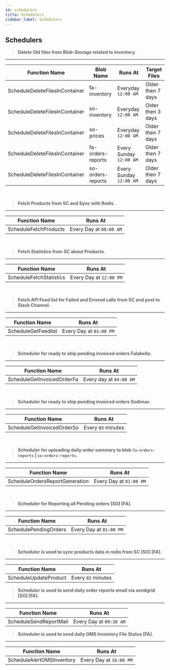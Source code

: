 ```yaml
---
id: schedulers
title: Schedulers
sidebar_label: Schedulers
---
```

## Schedulers

> <b>Delete Old files from Blob-Storage related to inventory.</b>
___

| Function Name | Blob Name | Runs At | Target Files |
| -------- | -------- | -------- | -------- |
| ScheduleDeleteFilesInContainer     | fa-inventory     | Everyday `12:00 AM`     | Older then 7 days     |
| ScheduleDeleteFilesInContainer     | so-inventory     | Everyday `12:00 AM`     | Older then 3 days     |
| ScheduleDeleteFilesInContainer     | so-prices    | Everyday `12:00 AM`     | Older then 7 days     |
| ScheduleDeleteFilesInContainer     | fa-orders-reports     | Every Sunday `12:00 AM`  | Older then 7 days     |
| ScheduleDeleteFilesInContainer     | so-orders-reports     | Every Sunday  `12:00 AM`   | Older then 7 days     |

<br>

> <b>Fetch Products from SC and Sync with Redis.</b>
___

| Function Name | Runs At |
| -------- | -------- | 
| ScheduleFetchProducts     | Every Day at `08:00 AM`  |

<br>

> <b>Fetch Statistics from SC about Products.</b>
___

| Function Name | Runs At |
| -------- | -------- | 
| ScheduleFetchStatistics     | Every Day at `12:00 PM`  |

<br>

> <b>Fetch API Feed list for Failed and Errored calls from SC and post to Slack Channel.</b>
___
| Function Name | Runs At |
| -------- | -------- | 
| ScheduleGetFeedlist     | Every Day at `03:00 PM`  |

<br>

> <b>Scheduler for ready to ship pending invoiced orders Falabella.</b>
___
| Function Name | Runs At |
| -------- | -------- | 
| ScheduleGetInvoicedOrderFa    | Every day at `04:00 AM`  |

<br>

> <b>Scheduler for ready to ship pending invoiced orders Sodimac.</b>
___
| Function Name | Runs At |
| -------- | -------- | 
| ScheduleGetInvoicedOrderSo   | Every `05` minutes  |

<br>

> <b>Scheduler for uploading daily order summary to blob `fa-orders-reports` | `so-orders-reports`.</b>
___
| Function Name | Runs At |
| -------- | -------- | 
| ScheduleOrdersReportGeneration   | Every Day at `01:00 PM`  |

<br>

> <b>Scheduler for Reporting all Pending orders [SO] [FA].</b>
___
| Function Name | Runs At |
| -------- | -------- | 
| SchedulePendingOrders    | Every Day at `01:00 PM` |

<br>

> <b>Scheduler is used to sync products data in redis from SC [SO] [FA].</b>
___
| Function Name | Runs At |
| -------- | -------- | 
| ScheduleUpdateProduct     | Every `02` minutes  |

> <b>Scheduler is used to send daily order reports email via sendgrid [SO] [FA].</b>
___
| Function Name | Runs At |
| -------- | -------- | 
| ScheduleSendReportMail     | Every Day at `09:30 AM`  |

> <b>Scheduler is used to send daily OMS Inventory File Status [FA].</b>
___
| Function Name | Runs At |
| -------- | -------- | 
| ScheduleAlertOMSInventory     | Every Day at `16:00 PM`  |

